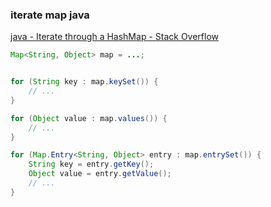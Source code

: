 ###  iterate map java


[java - Iterate through a HashMap - Stack Overflow](https://stackoverflow.com/questions/1066589/iterate-through-a-hashmap "java - Iterate through a HashMap - Stack Overflow")


 

```java
Map<String, Object> map = ...;


for (String key : map.keySet()) {
    // ...
}

for (Object value : map.values()) {
    // ...
}

for (Map.Entry<String, Object> entry : map.entrySet()) {
    String key = entry.getKey();
    Object value = entry.getValue();
    // ...
}
```
